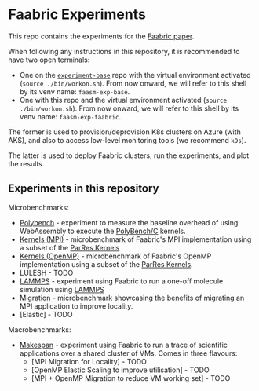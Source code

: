 # Faabric Experiments

This repo contains the experiments for the [Faabric paper](
https://arxiv.org/abs/2302.11358).

When following any instructions in this repository, it is recommended to
have two open terminals:
* One on the [`experiment-base`](https://github.com/faasm/experiment-base) repo
  with the virtual environment activated (`source ./bin/workon.sh`). From now
  onward, we will refer to this shell by its venv name: `faasm-exp-base`.
* One with this repo and the virtual environment activated
  (`source ./bin/workon.sh`). From now onward, we will refer to this shell by
  its venv name: `faasm-exp-faabric`.

The former is used to provision/deprovision K8s clusters on Azure (with AKS),
and also to access low-level monitoring tools (we recommend `k9s`).

The latter is used to deploy Faabric clusters, run the experiments, and plot
the results.

## Experiments in this repository

Microbenchmarks:
* [Polybench](./tasks/polybench/README.md) - experiment to measure the baseline overhead of using WebAssembly to execute the [PolyBench/C](https://web.cse.ohio-state.edu/~pouchet.2/software/polybench/) kernels.
* [Kernels (MPI)](./tasks/kernels_mpi/README.md) - microbenchmark of Faabric's MPI implementation using a subset of the [ParRes Kernels](https://github.com/ParRes/Kernels)
* [Kernels (OpenMP)](./tasks/kernels_omp/README.md) - microbenchmark of Faabric's OpenMP implementation using a subset of the [ParRes Kernels](https://github.com/ParRes/Kernels).
* LULESH - TODO
* [LAMMPS](./tasks/lammps/README.md) - experiment using Faabric to run a one-off molecule simulation using [LAMMPS](https://www.lammps.org)
* [Migration](./tasks/migration/README.md) - microbenchmark showcasing the benefits of migrating an MPI application to improve locality.
* [Elastic] - TODO

Macrobenchmarks:
* [Makespan](./tasks/makespan/README.md) - experiment using Faabric to run a trace of scientific applications over a shared cluster of VMs. Comes in three flavours:
  - [MPI Migration for Locality] - TODO
  - [OpenMP Elastic Scaling to improve utilisation] - TODO
  - [MPI + OpenMP Migration to reduce VM working set] - TODO
